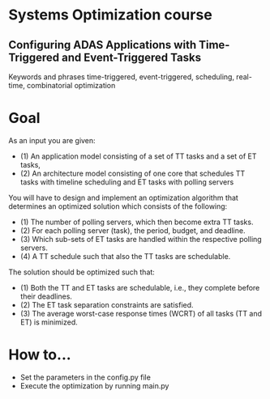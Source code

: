 # Systems Optimization course
## Configuring ADAS Applications with Time-Triggered and Event-Triggered Tasks
Keywords and phrases time-triggered, event-triggered, scheduling, real-time, combinatorial optimization

# Goal
As an input you are given: 
 - (1) An application model consisting of a set of TT tasks and a set of ET tasks,
 - (2) An architecture model consisting of one core that schedules TT tasks with timeline scheduling and ET tasks with polling servers
 
You will have to design and implement an optimization algorithm that determines an optimized solution which consists of the following: 
 - (1) The number of polling servers, which then become extra TT tasks. 
 - (2) For each polling server (task), the period, budget, and deadline.
 - (3) Which sub-sets of ET tasks are handled within the respective polling servers.
 - (4) A TT schedule such that also the TT tasks are schedulable.
 
The solution should be optimized such that: 
 - (1) Both the TT and ET tasks are schedulable, i.e., they complete before their deadlines.
 - (2) The ET task separation constraints are satisfied.
 - (3) The average worst-case response times (WCRT) of all tasks (TT and ET) is minimized.
 
 # How to...
 - Set the parameters in the config.py file
 - Execute the optimization by running main.py
 
